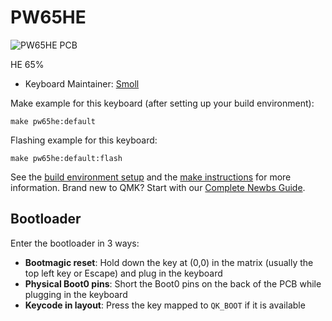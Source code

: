 # PW65HE

![PW65HE PCB](https://i.imgur.com/tDT7JU1.png)

HE 65% 

* Keyboard Maintainer: [Smoll](https://github.com/smollchungus)

Make example for this keyboard (after setting up your build environment):

    make pw65he:default

Flashing example for this keyboard:

    make pw65he:default:flash

See the [build environment setup](https://docs.qmk.fm/#/getting_started_build_tools) and the [make instructions](https://docs.qmk.fm/#/getting_started_make_guide) for more information. Brand new to QMK? Start with our [Complete Newbs Guide](https://docs.qmk.fm/#/newbs).

## Bootloader

Enter the bootloader in 3 ways:

* **Bootmagic reset**: Hold down the key at (0,0) in the matrix (usually the top left key or Escape) and plug in the keyboard
* **Physical Boot0 pins**: Short the Boot0 pins on the back of the PCB while plugging in the keyboard
* **Keycode in layout**: Press the key mapped to `QK_BOOT` if it is available
